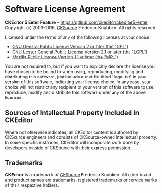 Software License Agreement
==========================

**CKEditor 5 Enter Feature** – https://github.com/ckeditor/ckeditor5-enter <br>
Copyright (c) 2003-2016, [CKSource](http://cksource.com) Frederico Knabben. All rights reserved.

Licensed under the terms of any of the following licenses at your choice:

* [GNU General Public License Version 2 or later (the "GPL")](http://www.gnu.org/licenses/gpl.html)
* [GNU Lesser General Public License Version 2.1 or later (the "LGPL")](http://www.gnu.org/licenses/lgpl.html)
* [Mozilla Public License Version 1.1 or later (the "MPL")](http://www.mozilla.org/MPL/MPL-1.1.html)

You are not required to, but if you want to explicitly declare the license you have chosen to be bound to when using, reproducing, modifying and distributing this software, just include a text file titled "legal.txt" in your version of this software, indicating your license choice. In any case, your choice will not restrict any recipient of your version of this software to use, reproduce, modify and distribute this software under any of the above licenses.

Sources of Intellectual Property Included in CKEditor
-----------------------------------------------------

Where not otherwise indicated, all CKEditor content is authored by CKSource engineers and consists of CKSource-owned intellectual property. In some specific instances, CKEditor will incorporate work done by developers outside of CKSource with their express permission.

Trademarks
----------

**CKEditor** is a trademark of [CKSource](http://cksource.com) Frederico Knabben. All other brand and product names are trademarks, registered trademarks or service marks of their respective holders.
